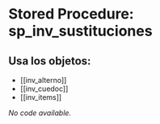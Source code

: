 # Stored Procedure: sp_inv_sustituciones

## Usa los objetos:
- [[inv_alterno]]
- [[inv_cuedoc]]
- [[inv_items]]

*No code available.*
